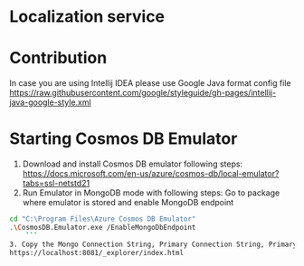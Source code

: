 Localization service
============================

Contribution
============================
In case you are using Intellij IDEA please use Google Java format config file https://raw.githubusercontent.com/google/styleguide/gh-pages/intellij-java-google-style.xml

# Starting Cosmos DB Emulator

1. Download  and  install Cosmos DB emulator following steps:
https://docs.microsoft.com/en-us/azure/cosmos-db/local-emulator?tabs=ssl-netstd21
2. Run Emulator in MongoDB mode with following steps:
Go to package where emulator is stored and enable MongoDB endpoint
```bash
cd "C:\Program Files\Azure Cosmos DB Emulator"
.\CosmosDB.Emulator.exe /EnableMongoDbEndpoint
	```
3. Copy the Mongo Connection String, Primary Connection String, Primary key provided by the Azure Emulator for MongoDB by visiting
https://localhost:8081/_explorer/index.html

